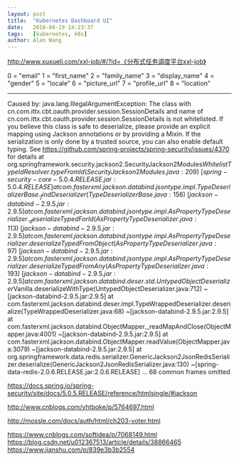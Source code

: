 ```yaml
---
layout: post
title:  "Kubernetes Dashboard UI"
date:   2018-04-19 14:23:37
tags:   [kubernetes, k8s]
author: Alan Wang
---
```

http://www.xuxueli.com/xxl-job/#/?id=《分布式任务调度平台xxl-job》

0 = "email"
1 = "first_name"
2 = "family_name"
3 = "display_name"
4 = "gender"
5 = "locale"
6 = "picture_url"
7 = "profile_url"
8 = "location"


---

Caused by: java.lang.IllegalArgumentException: The class with cn.com.ittx.cbt.oauth.provider.session.SessionDetails and name of cn.com.ittx.cbt.oauth.provider.session.SessionDetails is not whitelisted. If you believe this class is safe to deserialize, please provide an explicit mapping using Jackson annotations or by providing a Mixin. If the serialization is only done by a trusted source, you can also enable default typing. See https://github.com/spring-projects/spring-security/issues/4370 for details
	at org.springframework.security.jackson2.SecurityJackson2Modules$WhitelistTypeIdResolver.typeFromId(SecurityJackson2Modules.java:209) ~[spring-security-core-5.0.4.RELEASE.jar:5.0.4.RELEASE]
	at com.fasterxml.jackson.databind.jsontype.impl.TypeDeserializerBase._findDeserializer(TypeDeserializerBase.java:156) ~[jackson-databind-2.9.5.jar:2.9.5]
	at com.fasterxml.jackson.databind.jsontype.impl.AsPropertyTypeDeserializer._deserializeTypedForId(AsPropertyTypeDeserializer.java:113) ~[jackson-databind-2.9.5.jar:2.9.5]
	at com.fasterxml.jackson.databind.jsontype.impl.AsPropertyTypeDeserializer.deserializeTypedFromObject(AsPropertyTypeDeserializer.java:97) ~[jackson-databind-2.9.5.jar:2.9.5]
	at com.fasterxml.jackson.databind.jsontype.impl.AsPropertyTypeDeserializer.deserializeTypedFromAny(AsPropertyTypeDeserializer.java:193) ~[jackson-databind-2.9.5.jar:2.9.5]
	at com.fasterxml.jackson.databind.deser.std.UntypedObjectDeserializer$Vanilla.deserializeWithType(UntypedObjectDeserializer.java:712) ~[jackson-databind-2.9.5.jar:2.9.5]
	at com.fasterxml.jackson.databind.deser.impl.TypeWrappedDeserializer.deserialize(TypeWrappedDeserializer.java:68) ~[jackson-databind-2.9.5.jar:2.9.5]
	at com.fasterxml.jackson.databind.ObjectMapper._readMapAndClose(ObjectMapper.java:4001) ~[jackson-databind-2.9.5.jar:2.9.5]
	at com.fasterxml.jackson.databind.ObjectMapper.readValue(ObjectMapper.java:3079) ~[jackson-databind-2.9.5.jar:2.9.5]
	at org.springframework.data.redis.serializer.GenericJackson2JsonRedisSerializer.deserialize(GenericJackson2JsonRedisSerializer.java:130) ~[spring-data-redis-2.0.6.RELEASE.jar:2.0.6.RELEASE]
	... 68 common frames omitted



https://docs.spring.io/spring-security/site/docs/5.0.5.RELEASE/reference/htmlsingle/#jackson



http://www.cnblogs.com/yhtboke/p/5764697.html

http://mossle.com/docs/auth/html/ch203-voter.html

https://www.cnblogs.com/softidea/p/7068149.html
https://blog.csdn.net/u012367513/article/details/38866465
https://www.jianshu.com/p/839e3b3b2554
